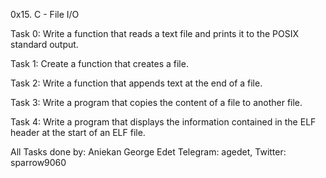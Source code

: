 0x15. C - File I/O

Task 0: Write a function that reads a text file and prints it to the POSIX standard output.

Task 1: Create a function that creates a file.

Task 2: Write a function that appends text at the end of a file.

Task 3: Write a program that copies the content of a file to another file.

Task 4: Write a program that displays the information contained in the ELF header at the start of an ELF file.

All Tasks done by: Aniekan George Edet Telegram: agedet, Twitter: sparrow9060
